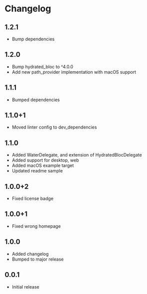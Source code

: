 # Changelog

## 1.2.1

- Bump dependencies

## 1.2.0

- Bump hydrated_bloc to ^4.0.0
- Add new path_provider implementation with macOS support

## 1.1.1

- Bumped dependencies

## 1.1.0+1

- Moved linter config to dev_dependencies

## 1.1.0

- Added WaterDelegate, and extension of HydratedBlocDelegate
- Added support for desktop, web
- Added macOS example target
- Updated readme sample

## 1.0.0+2

- Fixed license badge

## 1.0.0+1

- Fixed wrong homepage

## 1.0.0

- Added changelog
- Bumped to major release

## 0.0.1

- Initial release
